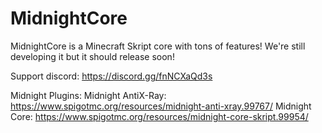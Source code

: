 # MidnightCore

MidnightCore is a Minecraft Skript core with tons of features! We're still developing it but it should release soon!

Support discord: https://discord.gg/fnNCXaQd3s


Midnight Plugins:
Midnight AntiX-Ray: https://www.spigotmc.org/resources/midnight-anti-xray.99767/
Midnight Core: https://www.spigotmc.org/resources/midnight-core-skript.99954/
